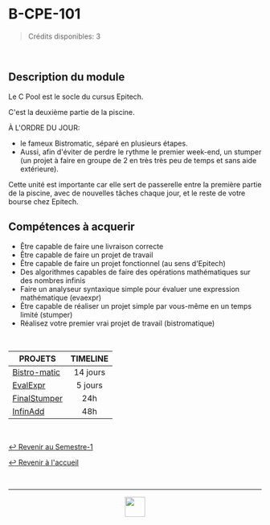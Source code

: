 # B-CPE-101

> Crédits disponibles: 3

<br>

## Description du module

Le C Pool est le socle du cursus Epitech.

C'est la deuxième partie de la piscine.

À L'ORDRE DU JOUR:

- le fameux Bistromatic, séparé en plusieurs étapes.
- Aussi, afin d'éviter de perdre le rythme le premier week-end, un stumper (un projet à faire en groupe de 2 en très très peu de temps et sans aide extérieure).

Cette unité est importante car elle sert de passerelle entre la première partie de la piscine, avec de nouvelles tâches chaque jour, et le reste de votre bourse chez Epitech.

## Compétences à acquerir

- Être capable de faire une livraison correcte
- Être capable de faire un projet de travail
- Être capable de faire un projet fonctionnel (au sens d'Epitech)
- Des algorithmes capables de faire des opérations mathématiques sur des nombres infinis
- Faire un analyseur syntaxique simple pour évaluer une expression mathématique (evaexpr)
- Être capable de réaliser un projet simple par vous-même en un temps limité (stumper)
- Réalisez votre premier vrai projet de travail (bistromatique)

<br>

<table align="center">
    <thead>
        <tr>
            <th>PROJETS</th>
            <th>TIMELINE</th>
        </tr>
    </thead>
    <tbody>
        <tr>
            <td><a href="https://github.com/Studio-17/Epitech-Subjects/tree/main/Semester-1/B-CPE-101/Bistro-matic">Bistro-matic</a></td>
            <td align="center">14 jours</td>
        </tr>
        <tr>
            <td><a href="https://github.com/Studio-17/Epitech-Subjects/tree/main/Semester-1/B-CPE-101/EvalExpr">EvalExpr</a></td>
            <td align="center">5 jours</td>
        </tr>
        <tr>
            <td><a href="https://github.com/Studio-17/Epitech-Subjects/tree/main/Semester-1/B-CPE-101/FinalStumper">FinalStumper</a></td>
            <td align="center">24h</td>
        </tr>
        <tr>
            <td><a href="https://github.com/Studio-17/Epitech-Subjects/tree/main/Semester-1/B-CPE-101/InfinAdd">InfinAdd</a></td>
            <td align="center">48h</td>
        </tr>
    </tbody>
</table>

<br>

[↩️ Revenir au Semestre-1](https://github.com/Studio-17/Epitech-Subjects/tree/main/Semester-1)

[↩️ Revenir à l'accueil](https://github.com/Studio-17/Epitech-Subjects)

<br>

---

<div align="center">

<a href="https://github.com/Studio-17" target="_blank"><img src="../../voc17.gif" width="40"></a>

</div>
